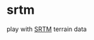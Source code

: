 srtm
====

play with [SRTM](http://en.wikipedia.org/wiki/Shuttle_Radar_Topography_Mission) terrain data

